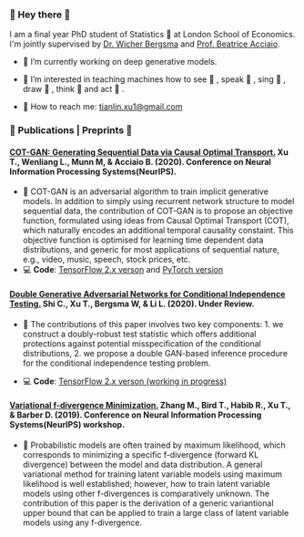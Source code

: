 ### :purple_heart: Hey there :purple_heart:

I am a final year PhD student of Statistics :game_die:  at London School of Economics. I'm jointly supervised by [Dr. Wicher Bergsma](https://www.lse.ac.uk/Statistics/People/Dr-Wicher-Bergsma) and [Prof. Beatrice Acciaio](http://beatrice-acciaio.net/). 

- 🔭 I’m currently working on deep generative models.  

- 🌱 I’m interested in teaching machines how to see :eyes: , speak :mega: , sing :musical_score: , draw :art: , think :brain: and act :running: .  

- :e-mail: How to reach me: tianlin.xu1@gmail.com

### :scroll: Publications | Preprints :scroll:
#### [COT-GAN: Generating Sequential Data via Causal Optimal Transport.](https://papers.nips.cc/paper/2020/file/641d77dd5271fca28764612a028d9c8e-Paper.pdf) Xu T., Wenliang L., Munn M, & Acciaio B. (2020). Conference on Neural Information Processing Systems(NeurIPS).

- :speech_balloon: COT-GAN is an adversarial algorithm to train implicit generative models. In addition to simply using recurrent network structure to model sequential data,  the contribution of COT-GAN is to propose an objective function, formulated using ideas from Causal Optimal Transport (COT), which naturally encodes an additional temporal causality constaint. This objective function is optimised for learning time dependent data distributions, and generic for most applications of sequential nature, e.g., video, music, speech, stock prices, etc.  
- :computer: **Code**: [TensorFlow 2.x verson](https://github.com/tianlinxu312/cot-gan) and [PyTorch version](https://github.com/tianlinxu312/cot-gan-pytorch)

#### [Double Generative Adversarial Networks for Conditional Independence Testing.](https://arxiv.org/pdf/2006.02615.pdf) Shi C., Xu T., Bergsma W, & Li L. (2020). Under Review.

- :speech_balloon: The contributions of this paper involves two key components:  1. we construct a doubly-robust test statistic which offers additional protections against potential misspecification of the conditional distributions, 2. we propose a double GAN-based inference procedure for the conditional independence testing problem.

- :computer: **Code**: [TensorFlow 2.x verson (working in progress)](https://github.com/tianlinxu312/dgcit)

#### [Variational f-divergence Minimization.](https://arxiv.org/pdf/1907.11891.pdf) Zhang M., Bird T., Habib R., Xu T., & Barber D. (2019). Conference on Neural Information Processing Systems(NeurIPS) workshop.

- :speech_balloon: Probabilistic models are often trained by maximum likelihood, which corresponds to minimizing a specific f-divergence (forward KL divergence) between the model and data distribution. A general variational method for training latent variable models using maximum likelihood is well established; however, how to train latent variable models using other f-divergences is comparatively unknown. The contribution of this paper is the derivation of a generic variantional upper bound that can be applied to train a large class of latent variable models using any f-divergence.

<!--
**tianlinxu312/tianlinxu312** is a ✨ _special_ ✨ repository because its `README.md` (this file) appears on your GitHub profile.

- :mortar_board: Google Scholar: https://scholar.google.com/citations?user=KPrpfPsAAAAJ&hl=en

- 🔭 I’m currently working on ...
- 🌱 I’m currently learning ...
- 👯 I’m looking to collaborate on ...
- 🤔 I’m looking for help with ...
- 💬 Ask me about ...
- 📫 How to reach me: ...
- 😄 Pronouns: ...
- ⚡ Fun fact: ...
-->
